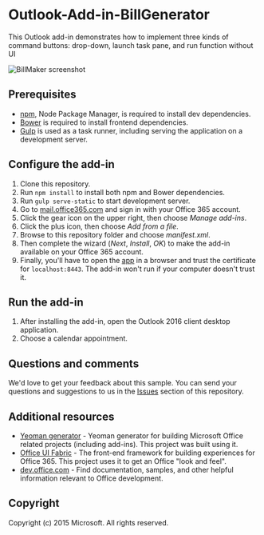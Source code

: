 # Outlook-Add-in-BillGenerator
This Outlook add-in demonstrates how to implement three kinds of command buttons: drop-down, launch task pane, and run function without UI

![BillMaker screenshot](./billmakerscreenshot.PNG)

## Prerequisites
* [npm](https://www.npmjs.com/), Node Package Manager, is required to install dev dependencies.
* [Bower](http://bower.io/) is required to install frontend dependencies. 
* [Gulp](http://gulpjs.com/) is used as a task runner, including serving the application on a development server.

## Configure the add-in
1. Clone this repository.
2. Run `npm install` to install both npm and Bower dependencies.
3. Run `gulp serve-static` to start development server.
4. Go to [mail.office365.com](http://mail.office365.com) and sign in with your Office 365 account.
5. Click the gear icon on the upper right, then choose *Manage add-ins*.
6. Click the plus icon, then choose *Add from a file*.
7. Browse to this repository folder and choose *manifest.xml*.
8. Then complete the wizard (*Next*, *Install*, *OK*) to make the add-in available on your Office 365 account.
9. Finally, you'll have to open the [app](https://localhost:8443/appread/index.html) in a browser and trust the certificate for `localhost:8443`. The add-in won't run if your computer doesn't trust it.

## Run the add-in
1. After installing the add-in, open the Outlook 2016 client desktop application. 
2. Choose a calendar appointment.

## Questions and comments
We'd love to get your feedback about this sample. You can send your questions and suggestions to us in the [Issues](https://github.com/OfficeDev/Outlook-Add-in-RepoReport/issues) section of this repository.

## Additional resources
* [Yeoman generator](https://github.com/OfficeDev/generator-office) - Yeoman generator for building Microsoft Office related projects (including add-ins). This project was built using it.
* [Office UI Fabric](https://github.com/OfficeDev/Office-UI-Fabric/) - The front-end framework for building experiences for Office 365. This project uses it to get an Office "look and feel". 
* [dev.office.com](http://dev.office.com) - Find documentation, samples, and other helpful information relevant to Office development.


## Copyright
Copyright (c) 2015 Microsoft. All rights reserved.


